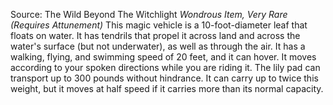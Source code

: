 Source: The Wild Beyond The Witchlight
*Wondrous Item, Very Rare (Requires Attunement)*
This magic vehicle is a 10-foot-diameter leaf that floats on water. It has tendrils that propel it across land and across the water's surface (but not underwater), as well as through the air. It has a walking, flying, and swimming speed of 20 feet, and it can hover. It moves according to your spoken directions while you are riding it.
The lily pad can transport up to 300 pounds without hindrance. It can carry up to twice this weight, but it moves at half speed if it carries more than its normal capacity.